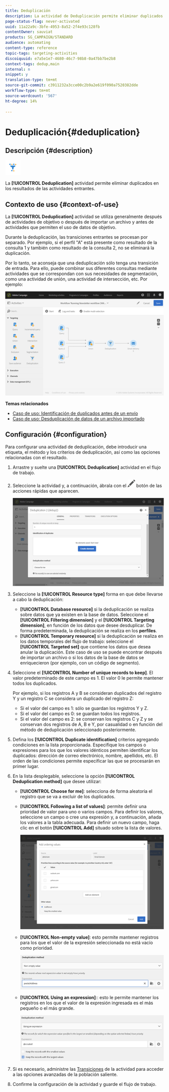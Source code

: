 ```yaml
---
title: Deduplicación
description: La actividad de Deduplicación permite eliminar duplicados en los resultados de las actividades entrantes.
page-status-flag: never-activated
uuid: 11a22a9c-3bfe-4953-8a52-2f4e93c128fb
contentOwner: sauviat
products: SG_CAMPAIGN/STANDARD
audience: automating
content-type: reference
topic-tags: targeting-activities
discoiquuid: e7a5e1e7-4680-46c7-98b8-0a47bb7be2b8
context-tags: dedup,main
internal: n
snippet: y
translation-type: tm+mt
source-git-commit: c3911232a3cce00c2b9a2e619f090a7520382dde
workflow-type: tm+mt
source-wordcount: '567'
ht-degree: 14%

---
```



# Deduplicación{#deduplication}

## Descripción {#description}

![](assets/deduplication.png)

La **[!UICONTROL Deduplication]** actividad permite eliminar duplicados en los resultados de las actividades entrantes.

## Contexto de uso {#context-of-use}

La **[!UICONTROL Deduplication]** actividad se utiliza generalmente después de actividades de objetivo o después de importar un archivo y antes de actividades que permiten el uso de datos de objetivo.

Durante la deduplicación, las transiciones entrantes se procesan por separado. Por ejemplo, si el perfil &quot;A&quot; está presente como resultado de la consulta 1 y también como resultado de la consulta 2, no se eliminará la duplicación.

Por lo tanto, se aconseja que una deduplicación sólo tenga una transición de entrada. Para ello, puede combinar sus diferentes consultas mediante actividades que se correspondan con sus necesidades de segmentación, como una actividad de unión, una actividad de intersección, etc. Por ejemplo:

![](assets/dedup_bonnepratique.png)

**Temas relacionados**

* [Caso de uso: Identificación de duplicados antes de un envío](../../automating/using/identifying-duplicated-before-delivery.md)
* [Caso de uso: Desduplicación de datos de un archivo importado](../../automating/using/deduplicating-data-imported-file.md)

## Configuración {#configuration}

Para configurar una actividad de deduplicación, debe introducir una etiqueta, el método y los criterios de deduplicación, así como las opciones relacionadas con el resultado.

1. Arrastre y suelte una **[!UICONTROL Deduplication]** actividad en el flujo de trabajo.
1. Seleccione la actividad y, a continuación, ábrala con el ![](assets/edit_darkgrey-24px.png) botón de las acciones rápidas que aparecen.

   ![](assets/deduplication_1.png)

1. Seleccione la **[!UICONTROL Resource type]** forma en que debe llevarse a cabo la deduplicación:

   * **[!UICONTROL Database resource]** si la deduplicación se realiza sobre datos que ya existen en la base de datos. Seleccione el **[!UICONTROL Filtering dimension]** y el **[!UICONTROL Targeting dimension]**, en función de los datos que desee desduplicar. De forma predeterminada, la deduplicación se realiza en los **perfiles**.
   * **[!UICONTROL Temporary resource]** si la deduplicación se realiza en los datos temporales del flujo de trabajo: seleccione el **[!UICONTROL Targeted set]** que contiene los datos que desea anular la duplicación. Este caso de uso se puede encontrar después de importar un archivo o si los datos de la base de datos se enriquecieron (por ejemplo, con un código de segmento).

1. Seleccione el **[!UICONTROL Number of unique records to keep]**. El valor predeterminado de este campo es 1. El valor 0 le permite mantener todos los duplicados.

   Por ejemplo, si los registros A y B se consideran duplicados del registro Y y un registro C se considera un duplicado del registro Z:

   * Si el valor del campo es 1: sólo se guardan los registros Y y Z.
   * Si el valor del campo es 0: se guardan todos los registros.
   * Si el valor del campo es 2: se conservan los registros C y Z y se conservan dos registros de A, B e Y, por casualidad o en función del método de deduplicación seleccionado posteriormente.

1. Defina los **[!UICONTROL Duplicate identification]** criterios agregando condiciones en la lista proporcionada. Especifique los campos o expresiones para los que los valores idénticos permiten identificar los duplicados: dirección de correo electrónico, nombre, apellidos, etc. El orden de las condiciones permite especificar las que se procesarán en primer lugar.
1. En la lista desplegable, seleccione la opción **[!UICONTROL Deduplication method]** que desee utilizar:

   * **[!UICONTROL Choose for me]**: selecciona de forma aleatoria el registro que se va a excluir de los duplicados.
   * **[!UICONTROL Following a list of values]**: permite definir una prioridad de valor para uno o varios campos. Para definir los valores, seleccione un campo o cree una expresión y, a continuación, añada los valores a la tabla adecuada. Para definir un nuevo campo, haga clic en el botón **[!UICONTROL Add]** situado sobre la lista de valores.

      ![](assets/deduplication_2.png)

   * **[!UICONTROL Non-empty value]**: esto permite mantener registros para los que el valor de la expresión seleccionada no está vacío como prioridad.

      ![](assets/deduplication_3.png)

   * **[!UICONTROL Using an expression]**:: esto le permite mantener los registros en los que el valor de la expresión ingresada es el más pequeño o el más grande.

      ![](assets/deduplication_4.png)

1. Si es necesario, administre las [Transiciones](../../automating/using/activity-properties.md) de la actividad para acceder a las opciones avanzadas de la población saliente.
1. Confirme la configuración de la actividad y guarde el flujo de trabajo.
